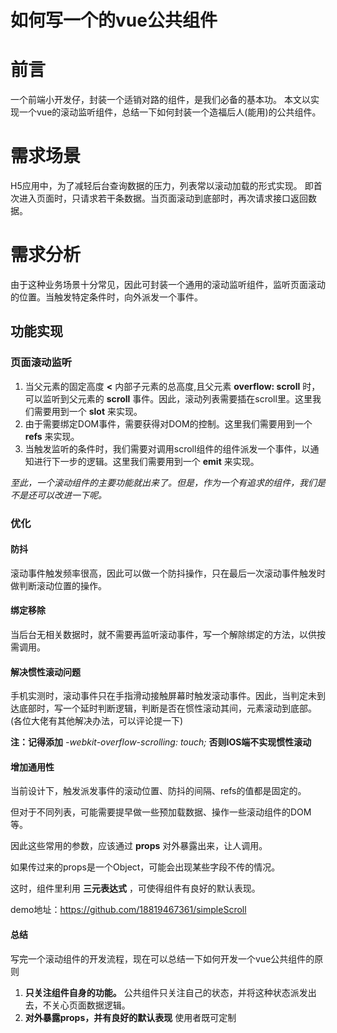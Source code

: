 # 如何写一个的vue公共组件

# 前言
一个前端小开发仔，封装一个适销对路的组件，是我们必备的基本功。
本文以实现一个vue的滚动监听组件，总结一下如何封装一个造福后人(能用)的公共组件。

# 需求场景
H5应用中，为了减轻后台查询数据的压力，列表常以滚动加载的形式实现。
即首次进入页面时，只请求若干条数据。当页面滚动到底部时，再次请求接口返回数据。

# 需求分析
由于这种业务场景十分常见，因此可封装一个通用的滚动监听组件，监听页面滚动的位置。当触发特定条件时，向外派发一个事件。

## 功能实现
### 页面滚动监听
1. 当父元素的固定高度 **<** 内部子元素的总高度,且父元素 **overflow: scroll** 时，可以监听到父元素的 **scroll** 事件。因此，滚动列表需要插在scroll里。这里我们需要用到一个 **slot** 来实现。
2. 由于需要绑定DOM事件，需要获得对DOM的控制。这里我们需要用到一个 **refs** 来实现。
3. 当触发监听的条件时，我们需要对调用scroll组件的组件派发一个事件，以通知进行下一步的逻辑。这里我们需要用到一个 **emit** 来实现。

*至此，一个滚动组件的主要功能就出来了。但是，作为一个有追求的组件，我们是不是还可以改进一下呢。*

### 优化
#### 防抖
滚动事件触发频率很高，因此可以做一个防抖操作，只在最后一次滚动事件触发时做判断滚动位置的操作。

#### 绑定移除
当后台无相关数据时，就不需要再监听滚动事件，写一个解除绑定的方法，以供按需调用。

#### 解决惯性滚动问题
手机实测时，滚动事件只在手指滑动接触屏幕时触发滚动事件。因此，当判定未到达底部时，写一个延时判断逻辑，判断是否在惯性滚动其间，元素滚动到底部。(各位大佬有其他解决办法，可以评论提一下)

**注：记得添加** *-webkit-overflow-scrolling: touch;* **否则IOS端不实现惯性滚动**

#### 增加通用性
当前设计下，触发派发事件的滚动位置、防抖的间隔、refs的值都是固定的。

但对于不同列表，可能需要提早做一些预加载数据、操作一些滚动组件的DOM等。

因此这些常用的参数，应该通过 **props** 对外暴露出来，让人调用。

如果传过来的props是一个Object，可能会出现某些字段不传的情况。

这时，组件里利用 **三元表达式** ，可使得组件有良好的默认表现。

demo地址：https://github.com/18819467361/simpleScroll

#### 总结

写完一个滚动组件的开发流程，现在可以总结一下如何开发一个vue公共组件的原则
1. **只关注组件自身的功能。** 公共组件只关注自己的状态，并将这种状态派发出去，不关心页面数据逻辑。
2. **对外暴露props，并有良好的默认表现** 使用者既可定制
